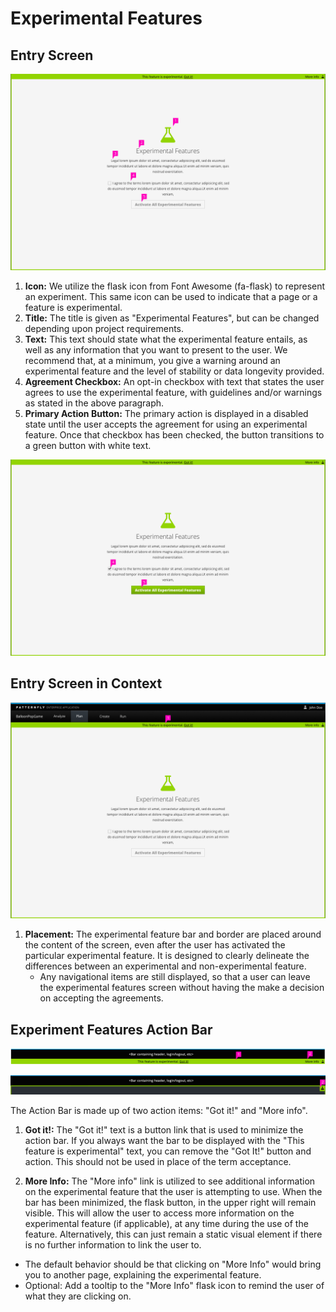 # Experimental Features

## Entry Screen

![Experimental Features with Callouts](img/experimental-features-callouts.png)

1. **Icon:** We utilize the flask icon from Font Awesome (fa-flask) to represent an experiment. This same icon can be used to indicate that a page or a feature is experimental.
2. **Title:** The title is given as "Experimental Features", but can be changed depending upon project requirements.
3. **Text:** This text should state what the experimental feature entails, as well as any information that you want to present to the user. We recommend that, at a minimum, you give a warning around an experimental feature and the level of stability or data longevity provided.
4. **Agreement Checkbox:** An opt-in checkbox with text that states the user agrees to use the experimental feature, with guidelines and/or warnings as stated in the above paragraph.
5. **Primary Action Button:** The primary action is displayed in a disabled state until the user accepts the agreement for using an experimental feature. Once that checkbox has been checked, the button transitions to a green button with white text.

![Experimental Features with Callouts](img/experimental-features-checked-callouts.png)

## Entry Screen in Context

![Experimental Feature in context](img/experimental-feature-in-context-design.png)

1. **Placement:** The experimental feature bar and border are placed around the content of the screen, even after the user has activated the particular experimental feature. It is designed to clearly delineate the differences between an experimental and non-experimental feature.
    - Any navigational items are still displayed, so that a user can leave the experimental features screen without having the make a decision on accepting the agreements.

## Experiment Features Action Bar

![Experimental Feature in context](img/experimental-feature-bar-design.png)

![Experimental Feature in context](img/experimental-feature-bar-minimized-design.png)

The Action Bar is made up of two action items: "Got it!" and "More info".

1. **Got it!:** The "Got it!" text is a button link that is used to minimize the action bar. If you always want the bar to be displayed with the "This feature is experimental" text, you can remove the "Got It!" button and action. This should not be used in place of the term acceptance.

2. **More Info:** The "More info" link is utilized to see additional information on the experimental feature that the user is attempting to use. When the bar has been minimized, the flask button, in the upper right will remain visible. This will allow the user to access more information on the experimental feature (if applicable), at any time during the use of the feature. Alternatively, this can just remain a static visual element if there is no further information to link the user to.
  - The default behavior should be that clicking on "More Info" would bring you to another page, explaining the experimental feature.
  - Optional: Add a tooltip to the "More Info" flask icon to remind the user of what they are clicking on.
